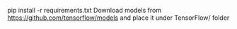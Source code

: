 pip install -r requirements.txt
Download models from https://github.com/tensorflow/models and place it under TensorFlow/ folder